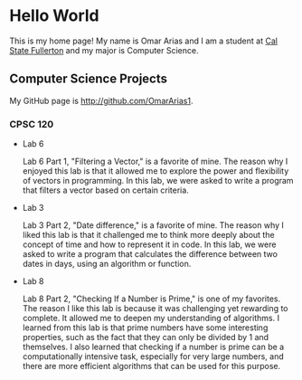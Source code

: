 # Hello World

This is my home page! My name is Omar Arias and I am a student at [Cal State Fullerton](http://www.fullerton.edu/) and my major is Computer Science.

## Computer Science Projects

My GitHub page is http://github.com/OmarArias1.

### CPSC 120

* Lab 6

    Lab 6 Part 1, "Filtering a Vector," is a favorite of mine. The reason why I enjoyed this lab is that it allowed me to explore the power and flexibility of vectors in programming. In this lab, we were asked to write a program that filters a vector based on certain criteria.

* Lab 3

    Lab 3 Part 2, "Date difference," is a favorite of mine. The reason why I liked this lab is that it challenged me to think more deeply about the concept of time and how to represent it in code. In this lab, we were asked to write a program that calculates the difference between two dates in days, using an algorithm or function.

* Lab 8 

    Lab 8 Part 2, "Checking If a Number is Prime," is one of my favorites. The reason I like this lab is because it was challenging yet rewarding to complete. It allowed me to deepen my understanding of algorithms. I learned from this lab is that prime numbers have some interesting properties, such as the fact that they can only be divided by 1 and themselves. I also learned that checking if a number is prime can be a computationally intensive task, especially for very large numbers, and there are more efficient algorithms that can be used for this purpose.
